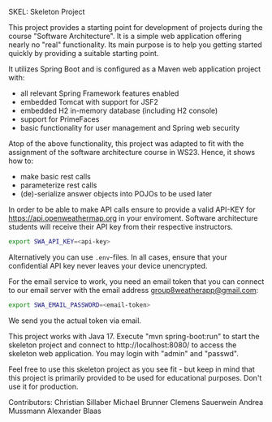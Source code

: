 SKEL: Skeleton Project

This project provides a starting point for development of projects during the
course "Software Architecture". It is a simple web application offering nearly 
no "real" functionality. Its main purpose is to help you getting started quickly 
by providing a suitable starting point.

It utilizes Spring Boot and is configured as a Maven web application project with:
 - all relevant Spring Framework features enabled
 - embedded Tomcat with support for JSF2
 - embedded H2 in-memory database (including H2 console)
 - support for PrimeFaces
 - basic functionality for user management and Spring web security

Atop of the above functionality, this project was adapted to fit with the 
assignment of the software architecture course in WS23. Hence, it shows how to: 
- make basic rest calls
- parameterize rest calls
- (de)-serialize answer objects into POJOs to be used later

In order to be able to make API calls ensure to provide a valid API-KEY
for https://api.openweathermap.org in your enviroment. 
Software architecture students will
receive their API key from their respective instructors. 
```bash
export SWA_API_KEY=<api-key>
```
Alternatively you can use `.env`-files. In all cases, ensure that your 
confidential API key never leaves your device unencrypted.

For the email service to work, you need an email token that you can connect to 
our email server with the email address group8weatherapp@gmail.com:

```bash
export SWA_EMAIL_PASSWORD=<email-token>
```
We send you the actual token via email.

This project works with Java 17.
Execute  "mvn spring-boot:run" to start the skeleton project and connect to
http://localhost:8080/ to access the skeleton web application. You may login
with "admin" and "passwd".

Feel free to use this skeleton project as you see fit - but keep in mind that
this project is primarily provided to be used for educational purposes. Don't
use it for production.


Contributors:
Christian Sillaber
Michael Brunner
Clemens Sauerwein
Andrea Mussmann
Alexander Blaas
